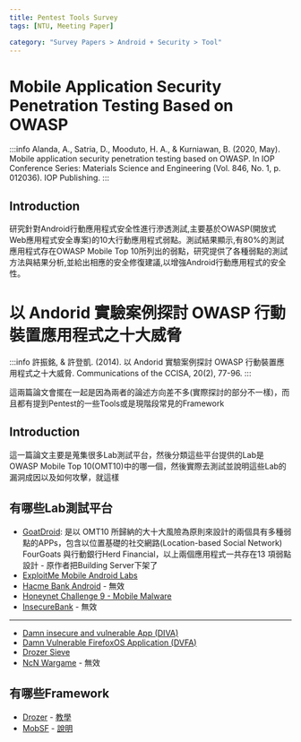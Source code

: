 ```yaml
---
title: Pentest Tools Survey
tags: [NTU, Meeting Paper]

category: "Survey Papers > Android + Security > Tool"
---
```


# Mobile Application Security Penetration Testing Based on OWASP
:::info
Alanda, A., Satria, D., Mooduto, H. A., & Kurniawan, B. (2020, May). Mobile application security penetration testing based on OWASP. In IOP Conference Series: Materials Science and Engineering (Vol. 846, No. 1, p. 012036). IOP Publishing.
:::
## Introduction
研究針對Android行動應用程式安全性進行滲透測試,主要基於OWASP(開放式Web應用程式安全專案)的10大行動應用程式弱點。測試結果顯示,有80%的測試應用程式存在OWASP Mobile Top 10所列出的弱點，研究提供了各種弱點的測試方法與結果分析,並給出相應的安全修復建議,以增強Android行動應用程式的安全性。
# 以 Andorid 實驗案例探討 OWASP 行動裝置應用程式之十大威脅
:::info
許振銘, & 許登凱. (2014). 以 Andorid 實驗案例探討 OWASP 行動裝置應用程式之十大威脅. Communications of the CCISA, 20(2), 77-96.
:::

這兩篇論文會擺在一起是因為兩者的論述方向差不多(實際探討的部分不一樣)，而且都有提到Pentest的一些Tools或是現階段常見的Framework
## Introduction
這一篇論文主要是蒐集很多Lab測試平台，然後分類這些平台提供的Lab是OWASP Mobile Top 10(OMT10)中的哪一個，然後實際去測試並說明這些Lab的漏洞成因以及如何攻擊，就這樣
## 有哪些Lab測試平台
* [GoatDroid](https://github.com/linkedin/qark/blob/master/tests/goatdroid.apk): 是以 OMT10 所歸納的大十大風險為原則來設計的兩個具有多種弱點的APPs，包含以位置基礎的社交網路(Location-based Social Network) FourGoats 與行動銀行Herd Financial，以上兩個應用程式一共存在13 項弱點設計 - 原作者把Building Server下架了
* [ExploitMe Mobile Android Labs](https://securitycompass.github.io/AndroidLabs/setup.html)
* [Hacme Bank Android](http://www.mcafee.com/us/downloads/free-tools/hacme-bank-android.aspx) - 無效
* [Honeynet Challenge 9 - Mobile Malware](https://www.honeynet.org/challenges/forensic-challenge-9-mobile-malware/)
* [InsecureBank](http://www.paladion.net/downloadapp.html) - 無效
---
* [Damn insecure and vulnerable App (DIVA)](https://github.com/payatu/diva-android)
* [Damn Vulnerable FirefoxOS Application (DVFA)](https://github.com/arroway/dvfa)
* [Drozer Sieve](https://github.com/WithSecureLabs/drozer/releases/download/2.3.4/sieve.apk)
* [NcN Wargame](http://noconname.org/evento/wargame/) - 無效
## 有哪些Framework
* [Drozer](https://github.com/WithSecureLabs/drozer) - [教學](https://www.twblogs.net/a/5c94c3bfbd9eee35cd6be6fa)
* [MobSF](https://github.com/MobSF/Mobile-Security-Framework-MobSF) - [說明](https://medium.com/archerworks/%E6%87%B6%E4%BA%BA%E6%95%91%E6%98%9F-mobsf-online-%E5%BF%AB%E9%80%9F%E7%B0%A1%E4%BB%8B-4ea3d723c7e4)